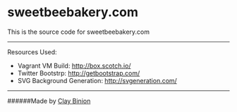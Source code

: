 # sweetbeebakery.com
This is the source code for sweetbeebakery.com

***

Resources Used:
  - Vagrant VM Build: http://box.scotch.io/
  - Twitter Bootstrp: http://getbootstrap.com/
  - SVG Background Generation: http://svgeneration.com/

***

######Made by [Clay Binion](http://claybinion.com) 